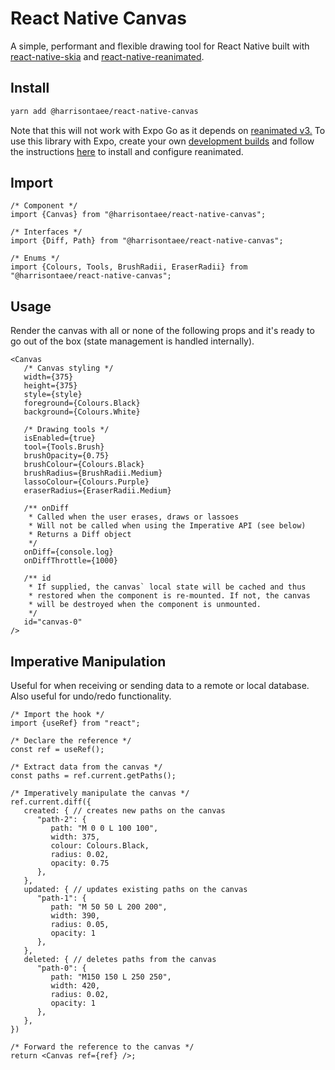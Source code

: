 # React Native Canvas

A simple, performant and flexible drawing tool for React Native built with [react-native-skia](https://github.com/Shopify/react-native-skia) and [react-native-reanimated](https://docs.swmansion.com/react-native-reanimated/docs/).

## Install
```bash
yarn add @harrisontaee/react-native-canvas
```

Note that this will not work with Expo Go as it depends on [reanimated v3.]() To use this library with Expo, create your own [development builds](https://docs.expo.dev/develop/development-builds/introduction/) and follow the instructions [here](https://docs.swmansion.com/react-native-reanimated/docs/fundamentals/installation) to install and configure reanimated.

## Import
```tsx
/* Component */
import {Canvas} from "@harrisontaee/react-native-canvas";

/* Interfaces */
import {Diff, Path} from "@harrisontaee/react-native-canvas";

/* Enums */
import {Colours, Tools, BrushRadii, EraserRadii} from "@harrisontaee/react-native-canvas";
```

## Usage
Render the canvas with all or none of the following props and it's ready to go out of the box (state management is handled internally).
```tsx
<Canvas
   /* Canvas styling */
   width={375}
   height={375}
   style={style}
   foreground={Colours.Black}
   background={Colours.White}
   
   /* Drawing tools */
   isEnabled={true}
   tool={Tools.Brush}
   brushOpacity={0.75}
   brushColour={Colours.Black}
   brushRadius={BrushRadii.Medium}
   lassoColour={Colours.Purple}
   eraserRadius={EraserRadii.Medium}

   /** onDiff
    * Called when the user erases, draws or lassoes
    * Will not be called when using the Imperative API (see below)
    * Returns a Diff object
    */
   onDiff={console.log}
   onDiffThrottle={1000}

   /** id
    * If supplied, the canvas` local state will be cached and thus
    * restored when the component is re-mounted. If not, the canvas
    * will be destroyed when the component is unmounted.
    */
   id="canvas-0"
/>
```

## Imperative Manipulation
Useful for when receiving or sending data to a remote or local database. Also useful for undo/redo functionality.
```tsx
/* Import the hook */
import {useRef} from "react";

/* Declare the reference */
const ref = useRef();

/* Extract data from the canvas */
const paths = ref.current.getPaths();

/* Imperatively manipulate the canvas */
ref.current.diff({
   created: { // creates new paths on the canvas
      "path-2": {
         path: "M 0 0 L 100 100",
         width: 375,
         colour: Colours.Black,
         radius: 0.02,
         opacity: 0.75
      },
   },
   updated: { // updates existing paths on the canvas
      "path-1": {
         path: "M 50 50 L 200 200",
         width: 390,
         radius: 0.05,
         opacity: 1
      },
   },
   deleted: { // deletes paths from the canvas
      "path-0": {
         path: "M150 150 L 250 250",
         width: 420,
         radius: 0.02,
         opacity: 1
      },
   },
})

/* Forward the reference to the canvas */
return <Canvas ref={ref} />;
```